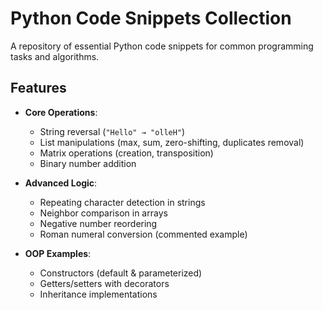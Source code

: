 # Python Code Snippets Collection

A repository of essential Python code snippets for common programming tasks and algorithms.

## Features
- **Core Operations**:
  - String reversal (`"Hello" → "olleH"`)
  - List manipulations (max, sum, zero-shifting, duplicates removal)
  - Matrix operations (creation, transposition)
  - Binary number addition

- **Advanced Logic**:
  - Repeating character detection in strings
  - Neighbor comparison in arrays
  - Negative number reordering
  - Roman numeral conversion (commented example)

- **OOP Examples**:
  - Constructors (default & parameterized)
  - Getters/setters with decorators
  - Inheritance implementations
